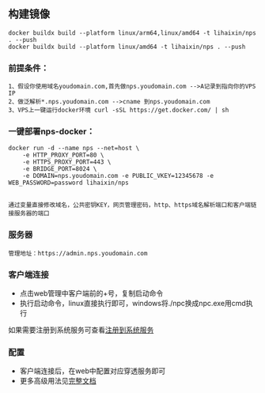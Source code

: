 ## 构建镜像

```
docker buildx build --platform linux/arm64,linux/amd64 -t lihaixin/nps . --push
docker buildx build --platform linux/amd64 -t lihaixin/nps . --push

```

### 前提条件：

    1、假设你使用域名youdomain.com,首先做nps.youdomain.com -->A记录到指向你的VPS IP
    2、做泛解析*.nps.youdomain.com -->cname 到nps.youdomain.com
    3、VPS上一键运行docker环境 curl -sSL https://get.docker.com/ | sh 

### 一键部署nps-docker：

    docker run -d --name nps --net=host \
        -e HTTP_PROXY_PORT=80 \
        -e HTTPS_PROXY_PORT=443 \
        -e BRIDGE_PORT=8024 \
        -e DOMAIN=nps.youdomain.com -e PUBLIC_VKEY=12345678 -e WEB_PASSWORD=password lihaixin/nps
        
     
    通过变量直接修改域名，公共密钥KEY，网页管理密码，http、https域名解析端口和客户端链接服务器的端口
    
 
### 服务器
    
    管理地址：https://admin.nps.youdomain.com  
    
    
### 客户端连接
- 点击web管理中客户端前的+号，复制启动命令
- 执行启动命令，linux直接执行即可，windows将./npc换成npc.exe用cmd执行

如果需要注册到系统服务可查看[注册到系统服务](https://ehang-io.github.io/nps/#/use?id=注册到系统服务)

### 配置
- 客户端连接后，在web中配置对应穿透服务即可
- 更多高级用法见[完整文档](https://ehang-io.github.io/nps/)
